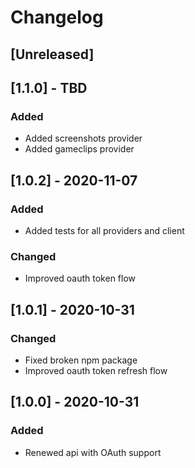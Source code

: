 # Changelog

## [Unreleased]

## [1.1.0] - TBD

### Added

- Added screenshots provider
- Added gameclips provider

## [1.0.2] - 2020-11-07

### Added

- Added tests for all providers and client

### Changed

- Improved oauth token flow

## [1.0.1] - 2020-10-31

### Changed

- Fixed broken npm package
- Improved oauth token refresh flow

## [1.0.0] - 2020-10-31

### Added

- Renewed api with OAuth support
